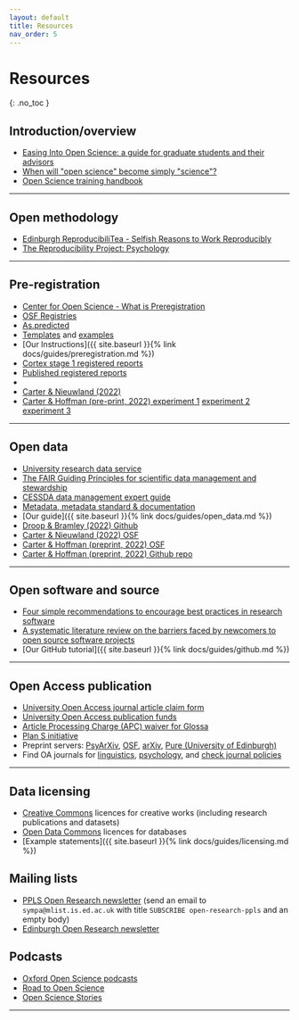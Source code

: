```yaml
---
layout: default
title: Resources
nav_order: 5
---
```


# Resources
{: .no_toc }

<!-- <details open markdown="block">
  <summary>
    Table of contents
  </summary>
  {: .text-delta }
1. TOC
{:toc}
</details>

--- -->

## Introduction/overview

- [Easing Into Open Science: a guide for graduate students and their advisors](https://online.ucpress.edu/collabra/article/7/1/18684/115927/Easing-Into-Open-Science-A-Guide-for-Graduate)
- [When will "open science" become simply "science"?](https://genomebiology.biomedcentral.com/articles/10.1186/s13059-015-0669-2)
- [Open Science training handbook](https://open-science-training-handbook.gitbook.io/book/introduction)

---

## Open methodology

- [Edinburgh ReproducibiliTea - Selfish Reasons to Work Reproducibly](https://www.youtube.com/watch?v=bZ0L53VZQF4)
- [The Reproducibility Project: Psychology](https://osf.io/ezcuj/wiki/home/)

---

## Pre-registration

- [Center for Open Science - What is Preregistration](https://www.cos.io/initiatives/prereg)
- [OSF Registries](https://osf.io/registries)
- [As.predicted](https://aspredicted.org/)
- [Templates](https://osf.io/zab38/wiki/home/?view) and [examples](https://osf.io/e6auq/wiki/Example%20Preregistrations/?view)
- [Our Instructions]({{ site.baseurl }}{% link docs/guides/preregistration.md %})
- [Cortex stage 1 registered reports](https://osf.io/d2y4c/) 
- [Published registered reports](https://www.zotero.org/groups/479248/osf/collections/KEJP68G9)
- 
- [Carter & Nieuwland (2022)](https://osf.io/b8fuz) 
- [Carter & Hoffman (pre-print, 2022) experiment 1](https://osf.io/h73qg) [experiment 2](https://osf.io/zu76h) [experiment 3](https://osf.io/cqr7a) 

---

## Open data

- [University research data service](https://www.ed.ac.uk/information-services/research-support/research-data-service)
- [The FAIR Guiding Principles for scientific data management and stewardship](https://www.nature.com/articles/sdata201618)
- [CESSDA data management expert guide](https://www.cessda.eu/Training/Training-Resources/Library/Data-Management-Expert-Guide)
- [Metadata, metadata standard & documentation](https://www.utwente.nl/en/bms/datalab/datasharing/new-rich-text-document/)
- [Our guide]({{ site.baseurl }}{% link docs/guides/open_data.md %})
- [Droop & Bramley (2022) Github](https://github.com/Stephaniedroop/inferring-intention)
- [Carter & Nieuwland (2022) OSF](https://osf.io/ud2b7/)
- [Carter & Hoffman (preprint, 2022) OSF](https://osf.io/a8j4c/) 
- [Carter & Hoffman (preprint, 2022) Github repo](https://github.com/gacarter/spr) 

---

## Open software and source

- [Four simple recommendations to encourage best practices in research software](https://f1000research.com/articles/6-876/v1)
- [A systematic literature review on the barriers faced by newcomers to open source software projects](http://igor.pro.br/publica/papers/IST_SysReview_PrePrint.pdf)
- [Our GitHub tutorial]({{ site.baseurl }}{% link docs/guides/github.md %})

---

## Open Access publication

- [University Open Access journal article claim form](https://www.ed.ac.uk/information-services/research-support/publish-research/open-access/journal-article-open-access-claim-form)
- [University Open Access publication funds](https://www.ed.ac.uk/information-services/research-support/publish-research/open-access/request-apc-payment)
- [Article Processing Charge (APC) waiver for Glossa](https://www.glossa-journal.org/about/submissions/)
- [Plan S initiative](https://www.coalition-s.org/why-plan-s/)
- Preprint servers: [PsyArXiv](https://psyarxiv.com/), [OSF](https://osf.io/), [arXiv](https://arxiv.org/), [Pure (University of Edinburgh)](https://www.ed.ac.uk/information-services/research-support/research-information-management/pure)
- Find OA journals for [linguistics](https://oaling.wordpress.com/), [psychology](https://open-access.net/en/open-access-in-individual-disciplines/psychology), and [check journal policies](https://v2.sherpa.ac.uk/romeo/)

---

## Data licensing

- [Creative Commons](https://chooser-beta.creativecommons.org/) licences for creative works (including research publications and datasets)
- [Open Data Commons](https://opendatacommons.org/licenses/index.html) licences for databases
- [Example statements]({{ site.baseurl }}{% link docs/guides/licensing.md %})

## Mailing lists

- [PPLS Open Research newsletter](https://mlist.is.ed.ac.uk/lists/info/open-research-ppls) (send an email to `sympa@mlist.is.ed.ac.uk` with title `SUBSCRIBE open-research-ppls` and an empty body)
- [Edinburgh Open Research newsletter](https://mailchi.mp/8800ecd49891/edinburgh_open_research-14874980)

## Podcasts

- [Oxford Open Science podcasts](https://podcasts.ox.ac.uk/series/open-science)
- [Road to Open Science](https://www.uu.nl/en/research/utrecht-young-academy/projects/open-science/road-to-open-science-podcast)
- [Open Science Stories](https://player.fm/series/open-science-stories)

---
